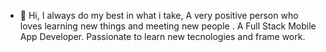 - 👋 Hi,
I always do my best in what i take, A very positive person who loves learning new things and meeting new people .
A Full Stack Mobile App Developer. Passionate to learn new tecnologies and frame work.
